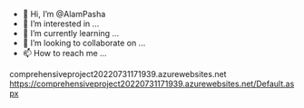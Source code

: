 - 👋 Hi, I’m @AlamPasha
- 👀 I’m interested in ...
- 🌱 I’m currently learning ...
- 💞️ I’m looking to collaborate on ...
- 📫 How to reach me ...

<!---
AlamPasha/AlamPasha is a ✨ special ✨ repository because its `README.md` (this file) appears on your GitHub profile.
You can click the Preview link to take a look at your changes.
--->
comprehensiveproject20220731171939.azurewebsites.net
https://comprehensiveproject20220731171939.azurewebsites.net/Default.aspx
